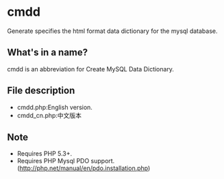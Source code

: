 # cmdd
Generate specifies the html format data dictionary for the mysql database.

## What's in a name?
cmdd is an abbreviation for Create MySQL Data Dictionary. 

## File description
* cmdd.php:English version.
* cmdd_cn.php:中文版本

## Note
* Requires PHP 5.3+.
* Requires PHP Mysql PDO support.
(http://php.net/manual/en/pdo.installation.php)
